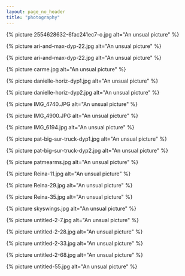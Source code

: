 ```yaml
---
layout: page_no_header
title: "photography"
---
```


{% picture 2554628632-6fac241ec7-o.jpg alt="An unsual picture" %}

{% picture ari-and-max-dyp-22.jpg alt="An unsual picture" %}

{% picture ari-and-max-dyp-22.jpg alt="An unsual picture" %}

{% picture carme.jpg alt="An unsual picture" %}

{% picture danielle-horiz-dyp1.jpg alt="An unsual picture" %}

{% picture danielle-horiz-dyp2.jpg alt="An unsual picture" %}

{% picture IMG_4740.JPG alt="An unsual picture" %}

{% picture IMG_4900.JPG alt="An unsual picture" %}

{% picture IMG_6194.jpg alt="An unsual picture" %}

{% picture pat-big-sur-truck-dyp1.jpg alt="An unsual picture" %}

{% picture pat-big-sur-truck-dyp2.jpg alt="An unsual picture" %}

{% picture patmearms.jpg alt="An unsual picture" %}

{% picture Reina-11.jpg alt="An unsual picture" %}

{% picture Reina-29.jpg alt="An unsual picture" %}

{% picture Reina-35.jpg alt="An unsual picture" %}

{% picture skyswings.jpg alt="An unsual picture" %}

{% picture untitled-2-7.jpg alt="An unsual picture" %}

{% picture untitled-2-28.jpg alt="An unsual picture" %}

{% picture untitled-2-33.jpg alt="An unsual picture" %}

{% picture untitled-2-68.jpg alt="An unsual picture" %}

{% picture untitled-55.jpg alt="An unsual picture" %}